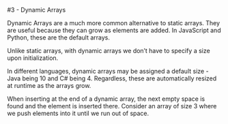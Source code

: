 #3 - Dynamic Arrays

Dynamic Arrays are a much more common alternative to static arrays. They are useful because they can grow as elements are added. In JavaScript and Python, these are the default arrays.

Unlike static arrays, with dynamic arrays we don’t have to specify a size upon initialization.

In different languages, dynamic arrays may be assigned a default size - Java being 10 and C# being 4. 
Regardless, these are automatically resized at runtime as the arrays grow.

When inserting at the end of a dynamic array, the next empty space is found and the element is inserted there. 
Consider an array of size 3 where we push elements into it until we run out of space.
